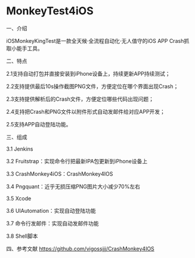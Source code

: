 # MonkeyTest4iOS

一、介绍

iOSMonkeyKingTest是一款全天候·全流程自动化·无人值守的iOS APP Crash抓取小能手工具。


二、特点

2.1支持自动打包并直接安装到iPhone设备上，持续更新APP持续测试；

2.2支持提供最后10s操作截图PNG文件，方便定位在哪个界面出现Crash；

2.3支持提供解析后的Crash文件，方便定位哪些代码出现问题；

2.4支持把Crash和PNG文件以附件形式自动发邮件给对应APP开发；

2.5支持APP自动登陆功能。


三、组成

3.1 Jenkins

3.2 Fruitstrap：实现命令行把最新IPA包更新到iPhone设备上 

3.3 CrashMonkey4iOS：CrashMonkey4IOS

3.4 Pngquant：近乎无损压缩PNG图片大小减少70%左右

3.5 Xcode

3.6 UIAutomation：实现自动登陆功能

3.7 命令行发邮件：实现自动发邮件功能

3.8 Shell脚本

四、参考文献
https://github.com/vigossjjj/CrashMonkey4IOS
